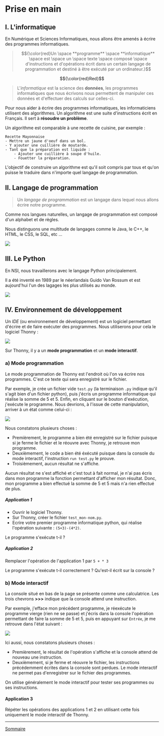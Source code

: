 # Prise en main

## I. L'informatique

En Numérique et Sciences Informatiques, nous allons être amenés à écrire des programmes informatiques.

> $${\color{red}Un \space **programme** \space **informatique** \space est \space un \space texte \space composé \space d'instructions et d'opérations écrit dans un certain langage de programmation et destiné à être exécuté par un ordinateur.}$$


$${\color{red}Red}$$

> L'*informatique* est la science des **données**, les programmes informatiques que nous écrivons nous permettent de manipuler ces données et d'effectuer des calculs sur celles-ci.

Pour nous aider à écrire des programmes informatiques, les informaticiens utilisent des algorithmes. Un algorithme est une suite d'instructions écrit en Français. Il sert à **résoudre un problème**.

Un algorithme est comparable à une recette de cuisine, par exemple :

```
Recette Mayonnaise
- Mettre un jaune d'oeuf dans un bol.
- Y ajouter une cuillière de moutarde.
- Tant que la préparation est liquide :
    - Ajouter une cuillière à soupe d'huile.
    - Fouetter la préparation.
```

L'objectif de construire un algorithme est qu'il soit compris par tous et qu'on puisse le traduire dans n'importe quel langage de programmation.

## II. Langage de programmation

> Un *langage de programmation* est un langage dans lequel nous allons écrire notre programme.

Comme nos langues naturelles, un langage de programmation est composé d'un alphabet et de règles.

Nous distinguons une multitude de langages comme le Java, le C++, le HTML, le CSS, le SQL, etc ...


![](./img/langages.png)

## III. Le Python

En NSI, nous travaillerons avec le langage Python principalement.

Il a été inventé en 1989 par le néerlandais Guido Van Rossum et est aujourd'hui l'un des lagages les plus utilisés au monde.

![](./img/python_logo.png)

## IV. Environnement de développement

Un *IDE* (ou environnement de développement) est un logiciel permettant d'écrire et de faire exécuter des programmes. Nous utiliserons pour cela le logiciel Thonny :

![](./img/presentation_thonny.png)

Sur Thonny, il y a un **mode programmation** et un **mode interactif**.

### a) Mode programmation

Le mode programmation de Thonny est l'endroit où l'on va écrire nos programmes. C'est ce texte qui sera enregistré sur le fichier.

Par exemple, je crée un fichier vide `test.py` (la terminaison `.py` indique qu'il s'agit bien d'un fichier python), puis j'écris un programme informatique qui réalise la somme de 5 et 5. Enfin, en cliquant sur le bouton d'exécution, j'exécute le programme. Nous devrions, à l'issue de cette manipulation, arriver à un état comme celui-ci :

![](./img/mode_programmation.png)

Nous constatons plusieurs choses :

- Premièrement, le programme a bien été enregistré sur le fichier puisque si je ferme le fichier et le réouvre avec Thonny, je retrouve mon programme.
- Deuxièmement, le code a bien été éxécuté puisque dans la console du mode interactif, l'instruction `run test.py` le prouve.
- Troisièmement, aucun résultat ne s'affiche.

Aucun résultat ne s'est affiché et c'est tout à fait normal, je n'ai pas écris dans mon programme la fonction permettant d'afficher mon résultat. Donc, mon programme a bien effectué la somme de 5 et 5 mais n'a rien effectué de plus.

##### Application 1

- Ouvrir le logiciel Thonny.
- Sur Thonny, créer le fichier `test_mon-nom.py`.
- Ecrire votre premier programme informatique python, qui réalise l'opération suivante : `(5+3)-(4*2)`.

Le programme s'exécute t-il ?

##### Application 2

Remplacer l'opération de l'application 1 par `5 + * 3`

Le programme s'exécute t-il correctement ? 
Qu'est-il écrit sur la console ?

### b) Mode interactif

La console situé en bas de la page se présente comme une calculatrice. Les trois chevrons **>>>** indique que la console attend une instruction.

Par exemple, j'efface mon précédent programme, je réexécute le programme vierge (rien ne se passe) et j'écris dans la console l'opération permettant de faire la somme de 5 et 5, puis en appuyant sur `Entrée`, je me retrouve dans l'état suivant :

![](./img/mode_interactif.png)

Ici aussi, nous constatons plusieurs choses :

- Premièrement, le résultat de l'opération s'affiche et la console attend de nouveau une instruction.
- Deuxièmement, si je ferme et réouvre le fichier, les instructions précédemment écrites dans la console sont perdues. Le mode interactif ne permet pas d'enregistrer sur le fichier des programmes.

On utilise généralement le mode interactif pour tester ses programmes ou ses instructions.

#### Application 3

Répéter les opérations des applications 1 et 2 en utilisant cette fois uniquement le mode interactif de Thonny.

________

[Sommaire](./../README.md)